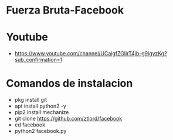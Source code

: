 # Fuerza Bruta-Facebook
# Youtube
- https://www.youtube.com/channel/UCaigfZGIirT4jb-g9igyzKg?sub_confirmation=1
# Comandos de instalacion
- pkg install git
- apt install python2 -y
- pip2 install mechanize
- git clone https://github.com/ztlord/facebook
- cd facebook
- python2 facebook.py

